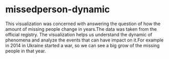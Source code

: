 # missedperson-dynamic
This visualization was concerned with answering the question of how the amount of missing people change in years.The data was taken from the official registry. The visualization helps us understand the dynamic of phenomena and analyze the events that can have impact on it.For example in 2014 in Ukraine started a war, so we can see a big grow of the missing people in that year.
